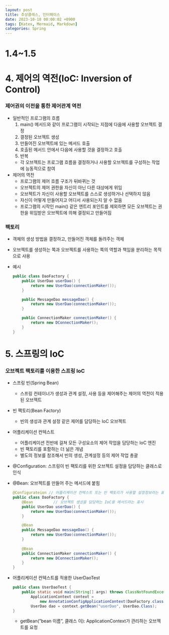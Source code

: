 ```yaml
---
layout: post
title: 추상클래스, 인터페이스
date: 2023-10-18 00:00:02 +0900
tags: [Katex, Mermaid, Markdown]
categories: Spring
---
```

# 1.4~1.5

# 4. 제어의 역전(IoC: Inversion of Control)

### 제어권의 이전을 통한 제어관계 역전

- 일반적인 프로그램의 흐름
    1. main() 메서드와 같이 프로그램이 시작되는 지점에 다음에 사용할 오브젝트 결정
    2. 결정된 오브젝트 생성
    3. 만들어진 오브젝트에 있는 메서드 호출
    4. 호출된 메서드 안에서 다음에 사용할 것을 결정하고 호출
    5. 반복
    - 각 오브젝트는 프로그램 흐름을 결정하거나 사용할 오브젝트를 구성하는 작업에 능동적으로 참여
- 제어의 역전
    - 프로그램의 제어 흐름 구조가 뒤바뀌는 것
    - 오브젝트의 제어 권한을 자신이 아닌 다른 대상에게 위임
    - 오브젝트가 자신이 사용할 오브젝트를 스스로 생성하거나 선택하지 않음
    - 자신이 어떻게 만들어지고 어디서 사용되는지 알 수 없음
    - 프로그램의 시작인 main() 같은 엔트리 포인트를 제외하면 모든 오브젝트는 권한을 위임받은 오브젝트에 의해 결정되고 만들어짐

### 팩토리

- 객체의 생성 방법을 결정하고, 만들어진 객체를 돌려주는 객체
- 오브젝트를 생성하는 쪽과 오브젝트를 사용하는 쪽의 역할과 책임을 분리하는 목적으로 사용
- 예시
    
    ```java
    public class DaoFactory {
    	public UserDao userDao() {
    		return new UserDao(connectionMaker());
    	}
    
    	public MessageDao messageDao() {
    		return new UserDao(connectionMaker());
    	}
    
    	public ConnectionMaker connectionMaker() {
    		return new DConnectionMaker();
    	}
    }
    ```
    

# 5. 스프링의 IoC

### 오브젝트 팩토리를 이용한 스프링 IoC

- 스프링 빈(Spring Bean)
    - 스프링 컨테이너가 생성과 관계 설정, 사용 등을 제어해주는 제어의 역전이 적용된 오브젝트
- 빈 팩토리(Bean Factory)
    - 빈의 생성과 관계 설정 같은 제어를 담당하는 IoC 오브젝트
- 어플리케이션 컨텍스트
    - 어플리케이션 전반에 걸쳐 모든 구성요소의 제어 작업을 담당하는 IoC 엔진
    - 빈 팩토리를 포함하는 더 넒은 개념
    - 별도의 정보를 참조해서 빈의 생성, 관계설정 등의 제어 작업 총괄
- @Configuration: 스프링이 빈 팩토리를 위한 오브젝트 설정을 담당하는 클래스로 인식
- @Bean: 오브젝트를 만들어 주는 메서드에 붙힘
    
    ```java
    @Configurateion // 어플리케이션 컨텍스트 또는 빈 팩토리가 사용할 설정정보라는 표시
    public class DaoFactory {
    	@Bean         // 오브젝트 생성을 담당하는 IoC용 메서드라는 표시
    	public UserDao userDao() {
    		return new UserDao(connectionMaker());
    	}
    
    	@Bean 
    	public MessageDao messageDao() {
    		return new UserDao(connectionMaker());
    	}
    	
    	@Bean 
    	public ConnectionMaker connectionMaker() {
    		return new DConnectionMaker();
    	}
    }
    ```
    
- 어플리케이션 컨텍스트를 적용한 UserDaoTest
    
    ```java
    public class UserDaoTest {
    	public static void main(String[] args) throws ClassNotFoundException, SQLException {
    		ApplicationContext context = 
    			new AnnotationConfigApplicationContext(DaoFactory.class);
    		UserDao dao = context.getBean("userDao", UserDao.Class);
    }
    ```
    
    - getBean(”bean 이름”, 클래스 이): ApplicationContext가 관리하는 오브젝트를 요청